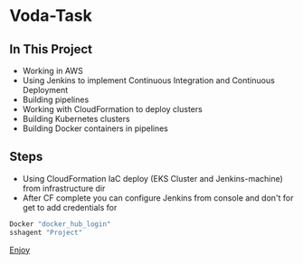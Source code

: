 # Voda-Task

 

## In This Project

  -  Working in AWS
  - Using Jenkins to implement Continuous Integration and Continuous Deployment
  -  Building pipelines
  -  Working with CloudFormation to deploy clusters
  -  Building Kubernetes clusters
  -  Building Docker containers in pipelines



## Steps
- Using CloudFormation IaC deploy (EKS Cluster and Jenkins-machine) from infrastructure dir
- After CF complete you can configure Jenkins from console and don't for get to add credentials for 
 

 ```bash
 Docker "docker_hub_login"
 sshagent "Project"
 ```


[Enjoy](https://www.linkedin.com/in/arsanyatya92/)
